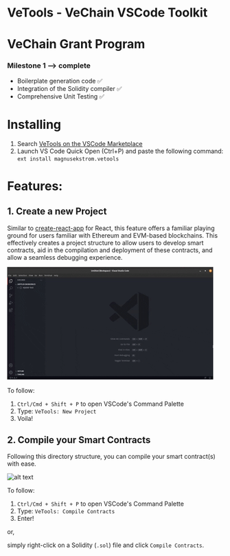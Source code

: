 # VeTools - VeChain VSCode Toolkit


# VeChain Grant Program

### Milestone 1 --> complete
- Boilerplate generation code ✅
- Integration of the Solidity compiler ✅
- Comprehensive Unit Testing ✅


# Installing
1. Search [VeTools on the VSCode Marketplace](https://marketplace.visualstudio.com/items?itemName=magnusekstrom.vetools)
2. Launch VS Code Quick Open (Ctrl+P) and paste the following command: `ext install magnusekstrom.vetools`


# Features:

## 1. Create a new Project

Similar to [create-react-app](https://create-react-app.dev/) for React, this feature offers a familiar playing ground for users familiar with Ethereum and EVM-based blockchains. This effectively creates a project structure to allow users to develop smart contracts, aid in the compilation and deployment of these contracts, and allow a seamless debugging experience.

![alt text](https://raw.githubusercontent.com/hazelcaus/vetools/dev/demo/one.gif "1. Create a new project")

To follow:
1. `Ctrl/Cmd + Shift + P` to open VSCode's Command Palette
2. Type: `VeTools: New Project`
3. Voila!


## 2. Compile your Smart Contracts

Following this directory structure, you can compile your smart contract(s) with ease.

![alt text](https://media.giphy.com/media/uIrb49Y9Zyp4TrrLk2/giphy.gif "2. Compile your contracts")

To follow:
1. `Ctrl/Cmd + Shift + P` to open VSCode's Command Palette
2. Type: `VeTools: Compile Contracts`
3. Enter!

or,

simply right-click on a Solidity (`.sol`) file and click `Compile Contracts`.
